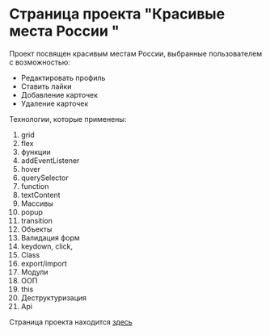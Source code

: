 # Страница проекта "Красивые места России "
Проект посвящен красивым местам России, выбранные пользователем с возможностью:
* Редактировать профиль
* Ставить лайки
* Добавление карточек
* Удаление карточек

Технологии, которые применены:
1. grid
2. flex
3. функции
4. addEventListener
5. hover
6. querySelector
7. function
8. textContent
9. Массивы
10. popup
11. transition
12. Объекты
13. Валидация форм
14. keydown, click, 
15. Class
16. export/import
17. Модули
18. ООП
19. this
20. Деструктуризация
21. Api

Страница проекта находится [здесь](https://aminoha.github.io/mesto/)
